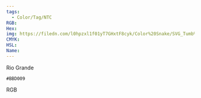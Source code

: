 ```yaml
---
tags:
  - Color/Tag/NTC
RGB:
Hex:
img: https://filedn.com/l0hpzxl1f01yT7GHxtF8cyk/Color%20Snake/SVG_Tumb%20Mass%20No%20Name/BBD009.svg
CMYK:
HSL:
Name:
---
```

Rio Grande
```palette
#BBD009
```
RGB
